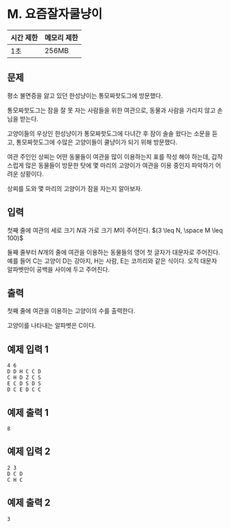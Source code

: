 # M. 요즘잘자쿨냥이

| 시간 제한 | 메모리 제한 |
| --- | --- |
| 1초 | 256MB |

## 문제

평소 불면증을 앓고 있던 한성냥이는 통모짜핫도그에 방문했다.

통모짜핫도그는 잠을 잘 못 자는 사람들을 위한 여관으로, 동물과 사람을 가리지 않고 손님을 받는다.

고양이들의 우상인 한성냥이가 통모짜핫도그에 다녀간 후 잠이 솔솔 왔다는 소문을 듣고, 통모짜핫도그에 수많은 고양이들이 쿨냥이가 되기 위해 방문했다.

여관 주인인 상찌는 어떤 동물들이 여관을 많이 이용하는지 표를 작성 해야 하는데, 갑작스럽게 많은 동물들이 방문한 탓에 몇 마리의 고양이가 여관을 이용 중인지 파악하기 어려운 상황이다.

상찌를 도와 몇 마리의 고양이가 잠을 자는지 알아보자.

## 입력

첫째 줄에 여관의 세로 크기 $N$과 가로 크기 $M$이 주어진다. $(3 \leq N, \space M \leq 100)$

둘째 줄부터 $N$개의 줄에 여관을 이용하는 동물들의 영어 첫 글자가 대문자로 주어진다. 예를 들어 C는 고양이 D는 강아지, H는 사람, E는 코끼리와 같은 식이다. 오직 대문자 알파벳만이 공백을 사이에 두고 주어진다.

## 출력

첫째 줄에 여관을 이용하는 고양이의 수를 출력한다.

고양이를 나타내는 알파벳은 C이다.

## 예제 입력 1

```
4 6
D D H C C D
C H D Z C S
E C D S D S
D C E D C C
```

## 예제 출력 1

```
8
```

## 예제 입력 2

```
2 3
D C D
C H C
```

## 예제 출력 2

```
3
```
